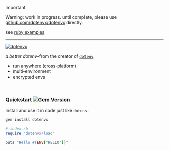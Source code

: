 > [!IMPORTANT]
>
> Warning: work in progress. until complete, please use [github.com/dotenvx/dotenvx](https://github.com/dotenvx/dotenvx) directly.
>
> see [ruby examples](https://dotenvx.com/docs/languages/ruby)
>

---

[![dotenvx](https://dotenvx.com/better-banner.png)](https://dotenvx.com)

*a better dotenv*–from the creator of [`dotenv`](https://github.com/motdotla/dotenv).

* run anywhere (cross-platform)
* multi-environment
* encrypted envs

&nbsp;


### Quickstart [![Gem Version](https://badge.fury.io/rb/dotenvx.svg)](https://badge.fury.io/rb/dotenvx)

Install and use it in code just like `dotenv`.

```sh
gem install dotenvx
```
```ruby
# index.rb
require "dotenvx/load"

puts "Hello #{ENV["HELLO"]}"
```

&nbsp;

